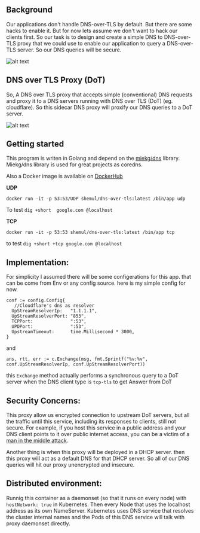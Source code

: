 
## Background  
  
Our applications don't handle DNS-over-TLS by default. But there are some hacks to enable it. But for now lets assume we don't want to hack our clients first. So our task is to design and create a simple DNS to DNS-over-TLS proxy that we could use to enable our application to query a DNS-over-TLS server. So our DNS queries will be secure.  
  
![alt text](https://i.imgur.com/rm6cQwv.jpg "Without DoT")  
  
  
  
## DNS over TLS Proxy (DoT)   
So, A DNS over TLS proxy that accepts simple (conventional) DNS requests and proxy it to a DNS servers running with DNS over TLS (DoT) (eg. cloudflare). So this sidecar DNS proxy will proxify our DNS queries to a DoT server.

![alt text](https://i.imgur.com/gjoygas.jpg "Title")

## Getting started

This program is writen in Golang and depend on the [miekg/dns](https://github.com/miekg/dns) library. Miekg/dns library is used for great projects as coredns.

Also a Docker image is available on [DockerHub](https://hub.docker.com/repository/docker/shemul/dns-over-tls)

**UDP**

    docker run -it -p 53:53/UDP shemul/dns-over-tls:latest /bin/app udp
  
  To test `dig +short  google.com @localhost`

**TCP**

    docker run -it -p 53:53 shemul/dns-over-tls:latest /bin/app tcp

to test `dig +short +tcp google.com @localhost`

## Implementation:
For simplicity I assumed there will be some configerations for this app. that can be come from Env or any config source. here is my simple config for now. 

    conf := config.Config{  
       //Cloudflare's dns as resolver  
      UpStreamResolverIp:   "1.1.1.1",  
      UpStreamResolverPort: "853",  
      TCPPort:              ":53",  
      UPDPort:              ":53",  
      UpstreamTimeout:      time.Millisecond * 3000,  
    }
and 

    ans, rtt, err := c.Exchange(msg, fmt.Sprintf("%v:%v", conf.UpStreamResolverIp, conf.UpStreamResolverPort))
this `Exchange` method actually performs a synchronous query to a DoT server when the DNS client type is `tcp-tls`  to get Answer from DoT

## Security Concerns:

This proxy allow us encrypted connection to upstream DoT servers, but all the traffic until this service, including its responses to clients, still not secure. For example, if you host this service in a public address and your DNS client points to it over public internet access, you can be a victim of a [man in the middle attack](https://en.wikipedia.org/wiki/Man-in-the-middle_attack).

Another thing is when this proxy will be deployed in a DHCP server. then this proxy will act as a default DNS for that DHCP server. So all of our DNS queries will hit our proxy unencrypted and insecure. 

## Distributed environment:

Runnig this container as a daemonset (so that it runs on every node) with  `hostNetwork: true` in Kubernetes. Then every Node that uses the localhost address as its own NameServer. Kubernetes uses DNS service that resolves the cluster internal names and the Pods of this DNS service will talk with proxy daemonset directly. 